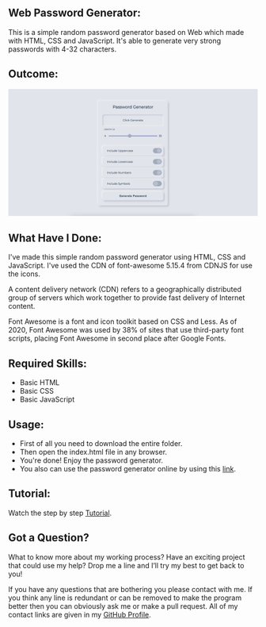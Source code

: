 ## Web Password Generator:
This is a simple random password generator based on Web which made with HTML, CSS and JavaScript. It's able to generate very strong passwords with 4-32 characters.


## Outcome:
<p align="center">
<a href="https://mdrakibulislam-zero.github.io/WebPasswordGenerator/" ><img width="1000px" height="auto" title="Password Generator" alt="Password Generator"
src="https://github.com/mdrakibulislam-zero/WebPasswordGenerator/blob/main/Outcome.png" /></a></p>


## What Have I Done:
I've made this simple random password generator using HTML, CSS and JavaScript. I've used the CDN of font-awesome 5.15.4 from CDNJS for use the icons.

A content delivery network (CDN) refers to a geographically distributed group of servers which work together to provide fast delivery of Internet content.

Font Awesome is a font and icon toolkit based on CSS and Less. As of 2020, Font Awesome was used by 38% of sites that use third-party font scripts, placing Font Awesome in second place after Google Fonts.


## Required Skills:
- Basic HTML
- Basic CSS
- Basic JavaScript


## Usage:
- First of all you need to download the entire folder.
- Then open the index.html file in any browser.
- You're done! Enjoy the password generator.
- You also can use the password generator online by using this <a href="https://mdrakibulislam-zero.github.io/WebPasswordGenerator/" > link</a>.


## Tutorial:
Watch the step by step <a href="#">Tutorial</a>.


## Got a Question?
What to know more about my working process? Have an exciting project that could use my help? Drop me a line and I’ll try my best to get back to you!

If you have any questions that are bothering you please contact with me. If you think any line is redundant or can be removed to make the program better then you can obviously ask me or make a pull request. All of my contact links are given in my <a href="https://github.com/mdrakibulislam-zero/"> GitHub Profile</a>.

